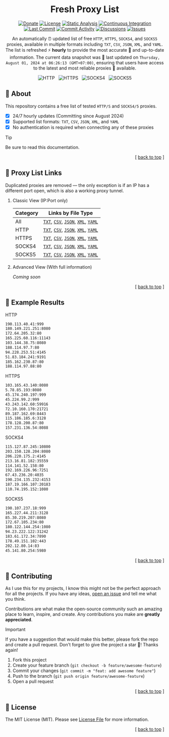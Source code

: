 [donate::shield]: https://img.shields.io/badge/Donate-Saweria-orange.svg
[donate::url]: https://saweria.co/azisalvriyanto
[contributors::shield]: https://img.shields.io/github/contributors/0x1337fy/fresh-proxy-list?style=flat
[contributors::url]: https://github.com/0x1337fy/fresh-proxy-list/graphs/contributors
[license::shield]: https://img.shields.io/badge/License-MIT-4b9081?style=flat
[license::url]: https://github.com/0x1337fy/fresh-proxy-list/blob/HEAD/LICENSE.md
[watchers::shield]: https://img.shields.io/github/watchers/0x1337fy/fresh-proxy-list?style=flat&logo=github&label=Watchers
[watchers::url]: https://github.com/0x1337fy/fresh-proxy-list/watchers
[stars::shield]: https://img.shields.io/github/stars/0x1337fy/fresh-proxy-list?style=flat&logo=github&label=Stars
[stars::url]: https://github.com/0x1337fy/fresh-proxy-list/stargazers
[forks::shield]: https://img.shields.io/github/forks/0x1337fy/fresh-proxy-list?style=flat&logo=github&label=Forks
[forks::url]: https://github.com/0x1337fy/fresh-proxy-list/network/members
[continuous-integration::shield]: https://github.com/0x1337fy/fresh-proxy-list/actions/workflows/continuous-integration.yml/badge.svg
[continuous-integration::url]: https://github.com/0x1337fy/fresh-proxy-list/actions/workflows/continuous-integration.yml
[static-analysis::shield]: https://github.com/0x1337fy/fresh-proxy-list/actions/workflows/static-analysis.yml/badge.svg
[static-analysis::url]: https://github.com/0x1337fy/fresh-proxy-list/actions/workflows/static-analysis.yml
[last-commit::shield]: https://img.shields.io/github/last-commit/0x1337fy/fresh-proxy-list?style=flat&logo=github&label=last+update
[last-commit::url]: https://github.com/0x1337fy/fresh-proxy-list/activity?ref=archive
[commit-activity::shield]: https://img.shields.io/github/commit-activity/w/0x1337fy/fresh-proxy-list?style=flat&logo=github
[commit-activity::url]: https://github.com/0x1337fy/fresh-proxy-list/commits/archive
[discussions::shield]: https://img.shields.io/github/discussions/0x1337fy/fresh-proxy-list?style=flat&logo=github
[discussions::url]: https://github.com/0x1337fy/fresh-proxy-list/discussions
[issues::shield]: https://img.shields.io/github/issues/0x1337fy/fresh-proxy-list?style=flat&logo=github
[issues::url]: https://github.com/0x1337fy/fresh-proxy-list/issues

<div id="readme-top" align="center">

<h1> Fresh Proxy List</h1>

[![Donate][donate::shield]][donate::url]
[![License][license::shield]][license::url]
[![Static Analysis][static-analysis::shield]][static-analysis::url]
[![Continuous Integration][continuous-integration::shield]][continuous-integration::url]
</br>
[![Last Commit][last-commit::shield]][last-commit::url]
[![Commit Activity][commit-activity::shield]][commit-activity::url]
[![Discussions][discussions::shield]][discussions::url]
[![Issues][issues::shield]][issues::url]

An automatically ⏰ updated list of free `HTTP`, `HTTPS`, `SOCKS4`, and `SOCKS5` proxies, available in multiple formats including `TXT`, `CSV`, `JSON`, `XML`, and `YAML`. The list is refreshed ⚡ **hourly** to provide the most accurate 🎯 and up-to-date information. The current data snapshot was 🚀 last updated on `Thursday, August 01, 2024 at 06:26:13 (GMT+07:00)`, ensuring that users have access to the latest and most reliable proxies 🍃 available.

<picture>
  <img alt="HTTP" src="https://img.shields.io/badge/HTTP-36474-4b9081?style=social&logo=adminer" />
</picture>
&nbsp;
<picture>
  <img alt="HTTPS" src="https://img.shields.io/badge/HTTPS-6646-4b9081?style=social&logo=adminer" />
</picture>
&nbsp;
<picture>
  <img alt="SOCKS4" src="https://img.shields.io/badge/SOCKS4-16391-4b9081?style=social&logo=adminer" />
</picture>
&nbsp;
<picture>
  <img alt="SOCKS5" src="https://img.shields.io/badge/SOCKS5-13596-4b9081?style=social&logo=adminer" />
</picture>

</div>

## 📃 About

This repository contains a free list of tested `HTTP/S` and `SOCKS4/5` proxies.

- [x] 24/7 hourly updates (Committing since August 2024)
- [x] Supported list formats: `TXT`, `CSV`, `JSON`, `XML`, and `YAML`
- [x] No authentication is required when connecting any of these proxies

> [!TIP]
> Be sure to read this documentation.

<p align="right">[ <a href="#readme-top">back to top</a> ]</p>

## 🔗 Proxy List Links

Duplicated proxies are removed — the only exception is if an IP has a different port open, which is also a working proxy tunnel.

1.  Classic View (IP:Port only)

    | Category | Links by File Type                                                                                                                                                                                                                                                                                                                                                                                                                                                                                                                              |
    | -------- | ----------------------------------------------------------------------------------------------------------------------------------------------------------------------------------------------------------------------------------------------------------------------------------------------------------------------------------------------------------------------------------------------------------------------------------------------------------------------------------------------------------------------------------------------- |
    | All      | [`TXT`](https://raw.githubusercontent.com/0x1337fy/fresh-proxy-list/archive/storage/classic/all.txt), [`CSV`](https://raw.githubusercontent.com/0x1337fy/fresh-proxy-list/archive/storage/classic/all.csv), [`JSON`](https://raw.githubusercontent.com/0x1337fy/fresh-proxy-list/archive/storage/classic/all.json), [`XML`](https://raw.githubusercontent.com/0x1337fy/fresh-proxy-list/archive/storage/classic/all.xml), [`YAML`](https://raw.githubusercontent.com/0x1337fy/fresh-proxy-list/archive/storage/classic/all.yaml)                |
    | HTTP     | [`TXT`](https://raw.githubusercontent.com/0x1337fy/fresh-proxy-list/archive/storage/classic/http.txt), [`CSV`](https://raw.githubusercontent.com/0x1337fy/fresh-proxy-list/archive/storage/classic/http.csv), [`JSON`](https://raw.githubusercontent.com/0x1337fy/fresh-proxy-list/archive/storage/classic/http.json), [`XML`](https://raw.githubusercontent.com/0x1337fy/fresh-proxy-list/archive/storage/classic/http.xml), [`YAML`](https://raw.githubusercontent.com/0x1337fy/fresh-proxy-list/archive/storage/classic/http.yaml)           |
    | HTTPS    | [`TXT`](https://raw.githubusercontent.com/0x1337fy/fresh-proxy-list/archive/storage/classic/https.txt), [`CSV`](https://raw.githubusercontent.com/0x1337fy/fresh-proxy-list/archive/storage/classic/https.csv), [`JSON`](https://raw.githubusercontent.com/0x1337fy/fresh-proxy-list/archive/storage/classic/https.json), [`XML`](https://raw.githubusercontent.com/0x1337fy/fresh-proxy-list/archive/storage/classic/https.xml), [`YAML`](https://raw.githubusercontent.com/0x1337fy/fresh-proxy-list/archive/storage/classic/https.yaml)      |
    | SOCKS4   | [`TXT`](https://raw.githubusercontent.com/0x1337fy/fresh-proxy-list/archive/storage/classic/socks4.txt), [`CSV`](https://raw.githubusercontent.com/0x1337fy/fresh-proxy-list/archive/storage/classic/socks4.csv), [`JSON`](https://raw.githubusercontent.com/0x1337fy/fresh-proxy-list/archive/storage/classic/socks4.json), [`XML`](https://raw.githubusercontent.com/0x1337fy/fresh-proxy-list/archive/storage/classic/socks4.xml), [`YAML`](https://raw.githubusercontent.com/0x1337fy/fresh-proxy-list/archive/storage/classic/socks4.yaml) |
    | SOCKS5   | [`TXT`](https://raw.githubusercontent.com/0x1337fy/fresh-proxy-list/archive/storage/classic/socks5.txt), [`CSV`](https://raw.githubusercontent.com/0x1337fy/fresh-proxy-list/archive/storage/classic/socks5.csv), [`JSON`](https://raw.githubusercontent.com/0x1337fy/fresh-proxy-list/archive/storage/classic/socks5.json), [`XML`](https://raw.githubusercontent.com/0x1337fy/fresh-proxy-list/archive/storage/classic/socks5.xml), [`YAML`](https://raw.githubusercontent.com/0x1337fy/fresh-proxy-list/archive/storage/classic/socks5.yaml) |

2.  Advanced View (With full information)

    _Coming soon_

<p align="right">[ <a href="#readme-top">back to top</a> ]</p>

## 🎁 Example Results

HTTP

```txt
190.113.40.41:999
180.149.221.251:8080
172.64.205.32:80
165.225.60.116:11143
103.144.38.75:8080
188.114.97.7:80
94.228.253.51:4145
51.83.184.241:9191
185.162.230.87:80
188.114.97.88:80

```

HTTPS

```txt
103.165.43.140:8080
5.78.85.193:8080
45.174.240.197:999
45.224.99.2:999
43.243.142.60:59916
72.10.160.170:21721
89.187.162.69:8443
115.186.185.6:3128
178.128.200.87:80
157.231.136.54:8088

```

SOCKS4

```txt
115.127.87.245:10800
203.150.128.204:8080
206.220.175.2:4145
213.16.81.182:35559
114.141.52.158:80
192.169.226.96:7251
67.43.236.20:4035
190.234.135.232:4153
187.19.166.107:20183
110.74.195.152:1080

```

SOCKS5

```txt
190.107.237.18:999
165.227.44.211:3128
85.30.219.207:8080
172.67.105.234:80
180.122.144.254:1080
94.23.222.122:31242
183.61.172.34:7890
178.49.151.102:443
202.12.80.14:83
45.141.80.254:5980

```

<p align="right">[ <a href="#readme-top">back to top</a> ]</p>

## 👥 Contributing

As I use this for my projects, I know this might not be the perfect approach for all the projects.
If you have any ideas, [open an issue](https://github.com/0x1337fy/fresh-proxy-list/issues/new) and tell me what you think.

Contributions are what make the open-source community such an amazing place to learn, inspire, and create. Any contributions you make are **greatly appreciated**.

> [!IMPORTANT]
> If you have a suggestion that would make this better, please fork the repo and create a pull request. Don't forget to give the project a star 🌟! Thanks again!
>
> 1. Fork this project
> 2. Create your feature branch (`git checkout -b feature/awesome-feature`)
> 3. Commit your changes (`git commit -m "feat: add awesome feature"`)
> 4. Push to the branch (`git push origin feature/awesome-feature`)
> 5. Open a pull request

<p align="right">[ <a href="#readme-top">back to top</a> ]</p>

## 📜 License

The MIT License (MIT). Please see [License File](LICENSE.md) for more information.

<p align="right">[ <a href="#readme-top">back to top</a> ]</p>
